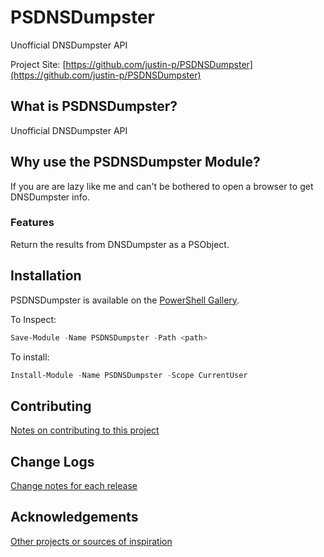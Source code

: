 # PSDNSDumpster
Unofficial DNSDumpster API

Project Site: [https://github.com/justin-p/PSDNSDumpster](https://github.com/justin-p/PSDNSDumpster)

## What is PSDNSDumpster?
Unofficial DNSDumpster API

## Why use the PSDNSDumpster Module?
If you are are lazy like me and can't be bothered to open a browser to get DNSDumpster info.

### Features
Return the results from DNSDumpster as a PSObject.

## Installation
PSDNSDumpster is available on the [PowerShell Gallery](https://www.powershellgallery.com/packages/PSDNSDumpster/).

To Inspect:
```powershell
Save-Module -Name PSDNSDumpster -Path <path>
```
To install:
```powershell
Install-Module -Name PSDNSDumpster -Scope CurrentUser
```

## Contributing
[Notes on contributing to this project](Contributing.md)

## Change Logs
[Change notes for each release](ChangeLogs.md)

## Acknowledgements
[Other projects or sources of inspiration](Acknowledgements.md)